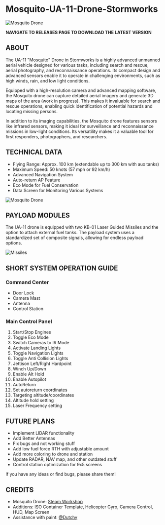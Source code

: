 # Mosquito-UA-11-Drone-Stormworks

![Mosquito Drone](https://user-images.githubusercontent.com/129096750/232252980-10b59a9e-467f-4836-9bdc-f8678a487f19.jpg)

**NAVIGATE TO RELEASES PAGE TO DOWNLOAD THE LATEST VERSION**

## ABOUT

The UA-11 "Mosquito" Drone in Stormworks is a highly advanced unmanned aerial vehicle designed for various tasks, including search and rescue, aerial photography, and reconnaissance operations. Its compact design and advanced sensors enable it to operate in challenging environments, such as high winds, rain, and low light conditions.

Equipped with a high-resolution camera and advanced mapping software, the Mosquito drone can capture detailed aerial imagery and generate 3D maps of the area (work in progress). This makes it invaluable for search and rescue operations, enabling quick identification of potential hazards and locating missing persons.

In addition to its imaging capabilities, the Mosquito drone features sensors like infrared sensors, making it ideal for surveillance and reconnaissance missions in low-light conditions. Its versatility makes it a valuable tool for first responders, photographers, and researchers.

## TECHNICAL DATA

- Flying Range: Approx. 100 km (extendable up to 300 km with aux tanks)
- Maximum Speed: 50 knots (57 mph or 92 km/h)
- Advanced Navigation System
- Auto-return AP Feature
- Eco Mode for Fuel Conservation
- Data Screen for Monitoring Various Systems

![Mosquito Drone](https://user-images.githubusercontent.com/129096750/232253097-722c2612-9143-4e2c-968c-3c49dfc2525e.jpg)

## PAYLOAD MODULES

The UA-11 drone is equipped with two KB-01 Laser Guided Missiles and the option to attach external fuel tanks. The payload system uses a standardized set of composite signals, allowing for endless payload options.

![Missiles](https://user-images.githubusercontent.com/129096750/232253197-91108a0a-fbdf-4f22-ad6c-321d162698cc.jpg)

## SHORT SYSTEM OPERATION GUIDE

### Command Center
- Door Lock
- Camera Mast
- Antenna
- Control Station

### Main Control Panel
1. Start/Stop Engines
2. Toggle Eco Mode
3. Switch Cameras to IR Mode
4. Activate Landing Lights
5. Toggle Navigation Lights
6. Toggle Anti Collision Lights
7. Jettison Left/Right Hardpoint
8. Winch Up/Down
9. Enable Alt Hold
10. Enable Autopilot
11. AutoReturn
12. Set autoreturn coordinates
13. Targeting altitude/coordinates
14. Altitude hold setting
15. Laser Frequency setting

## FUTURE PLANS

- Implement LIDAR functionality
- Add Better Antennas
- Fix bugs and not working stuff
- Add low fuel force RTH with adjustable amount
- Add more coloring to drone and station
- Update RADAR, NAV map, and other outdated stuff
- Control station optimization for 9x5 screens

If you have any ideas or find bugs, please share them!

## CREDITS

- Mosquito Drone: [Steam Workshop](https://steamcommunity.com/sharedfiles/filedetails/?id=2596916643)
- Additions: ISO Container Template, Helicopter Gyro, Camera Control, HUD, Map Screen
- Assistance with paint: [@Dutchy](https://steamcommunity.com/id/sapientaeus)

